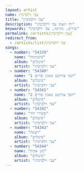 ```yaml
---
layout: artist
name: צבי זילברברג
title: "צבי זילברברג"
description: "דף האמן צבי זילברברג"
keywords: "שירים, מוזיקה, צבי זילברברג"
permalink: /artists/צבי-זילברברג/
redirect_from:
  - /artists/list/צבי זילברברג
songs:
  - number: "54339"
    name: "בתמימות"
    album: "סינגלים"
    artist: "צבי זילברברג"
  - number: "54340"
    name: "דער צווייטע טאנץ פורים 1"
    album: "סינגלים"
    artist: "צבי זילברברג"
  - number: "54341"
    name: "דער צווייטע טאנץ פורים 2"
    album: "סינגלים"
    artist: "צבי זילברברג"
  - number: "54342"
    name: "ובשירי דוד"
    album: "סינגלים"
    artist: "צבי זילברברג"
  - number: "54343"
    name: "ויצמח"
    album: "סינגלים"
    artist: "צבי זילברברג"
  - number: "54344"
    name: "מגן אבות"
    album: "סינגלים"
    artist: "צבי זילברברג"
---
```

